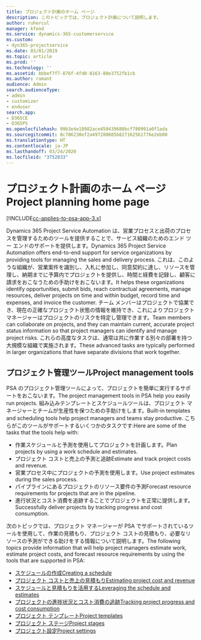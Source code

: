 ```yaml
---
title: プロジェクト計画のホーム ページ
description: このトピックでは、プロジェクト計画について説明します。
author: ruhercul
manager: kfend
ms.service: dynamics-365-customerservice
ms.custom:
- dyn365-projectservice
ms.date: 03/01/2019
ms.topic: article
ms.prod: ''
ms.technology: ''
ms.assetid: bbbef7f7-876f-4fd0-8163-80e3752fb1cb
ms.author: rumant
audience: Admin
search.audienceType:
- admin
- customizer
- enduser
search.app:
- D365CE
- D365PS
ms.openlocfilehash: 99b3e4e18982ace459439688bcf780991a0f1ada
ms.sourcegitcommit: 8c786230ef2a497280885b827162561776e2eb00
ms.translationtype: HT
ms.contentlocale: ja-JP
ms.lasthandoff: 03/24/2020
ms.locfileid: "3752833"
---
```

# <a name="project-planning-home-page"></a><span data-ttu-id="92727-103">プロジェクト計画のホーム ページ</span><span class="sxs-lookup"><span data-stu-id="92727-103">Project planning home page</span></span>

[!INCLUDE[cc-applies-to-psa-app-3.x](../includes/cc-applies-to-psa-app-3x.md)]

<span data-ttu-id="92727-104">Dynamics 365 Project Service Automation は、営業プロセスと出荷のプロセスを管理するためのツールを提供することで、サービス組織のためのエンド ツー エンドのサポートを提供します。</span><span class="sxs-lookup"><span data-stu-id="92727-104">Dynamics 365 Project Service Automation offers end-to-end support for service organizations by providing tools for managing the sales and delivery process.</span></span> <span data-ttu-id="92727-105">これは、このような組織が、営業案件を識別し、入札に参加し、同意契約に達し、リソースを管理し、納期までに予算内でプロジェクトを提供し、時間と経費を記録し、顧客に請求をおこなうための手助けをおこないます。</span><span class="sxs-lookup"><span data-stu-id="92727-105">It helps these organizations identify opportunities, submit bids, reach contractual agreements, manage resources, deliver projects on time and within budget, record time and expenses, and invoice the customer.</span></span> <span data-ttu-id="92727-106">チーム メンバーはプロジェクトで協業でき、現在の正確なプロジェクト状態の情報を維持でき、これによりプロジェクト マネージャーはプロジェクトのリスクを特定し管理できます。</span><span class="sxs-lookup"><span data-stu-id="92727-106">Team members can collaborate on projects, and they can maintain current, accurate project status information so that project managers can identify and manage project risks.</span></span> <span data-ttu-id="92727-107">これらの高度なタスクは、通常は共に作業する別々の部署を持つ大規模な組織で実施されます。</span><span class="sxs-lookup"><span data-stu-id="92727-107">These advanced tasks are typically performed in larger organizations that have separate divisions that work together.</span></span>

## <a name="project-management-tools"></a><span data-ttu-id="92727-108">プロジェクト管理ツール</span><span class="sxs-lookup"><span data-stu-id="92727-108">Project management tools</span></span>

<span data-ttu-id="92727-109">PSA のプロジェクト管理ツールによって、プロジェクトを簡単に実行するサポートをおこないます。</span><span class="sxs-lookup"><span data-stu-id="92727-109">The project management tools in PSA help you easily run projects.</span></span> <span data-ttu-id="92727-110">組み込みテンプレートとスケジュールツールは、プロジェクト マネージャーとチームが生産性を保つための手助けをします。</span><span class="sxs-lookup"><span data-stu-id="92727-110">Built-in templates and scheduling tools help project managers and teams stay productive.</span></span> <span data-ttu-id="92727-111">こちらがこのツールがサポートするいくつかのタスクです:</span><span class="sxs-lookup"><span data-stu-id="92727-111">Here are some of the tasks that the tools help with:</span></span>

- <span data-ttu-id="92727-112">作業スケジュールと予測を使用してプロジェクトを計画します。</span><span class="sxs-lookup"><span data-stu-id="92727-112">Plan projects by using a work schedule and estimates.</span></span>
- <span data-ttu-id="92727-113">プロジェクト コストと売上の予測と追跡</span><span class="sxs-lookup"><span data-stu-id="92727-113">Estimate and track project costs and revenue.</span></span>
- <span data-ttu-id="92727-114">営業プロセス中にプロジェクトの予測を使用します。</span><span class="sxs-lookup"><span data-stu-id="92727-114">Use project estimates during the sales process.</span></span>
- <span data-ttu-id="92727-115">パイプラインにあるプロジェクトのリソース要件の予測</span><span class="sxs-lookup"><span data-stu-id="92727-115">Forecast resource requirements for projects that are in the pipeline.</span></span>
- <span data-ttu-id="92727-116">進行状況とコスト消費を追跡することでプロジェクトを正常に提供します。</span><span class="sxs-lookup"><span data-stu-id="92727-116">Successfully deliver projects by tracking progress and cost consumption.</span></span>

<span data-ttu-id="92727-117">次のトピックでは、プロジェクト マネージャーが PSA でサポートされているツールを使用して、作業の見積もり、プロジェクト コストの見積もり、必要なリソースの予測ができる助けをする情報について説明します。</span><span class="sxs-lookup"><span data-stu-id="92727-117">The following topics provide information that will help project managers estimate work, estimate project costs, and forecast resource requirements by using the tools that are supported in PSA:</span></span>

- [<span data-ttu-id="92727-118">スケジュールの作成</span><span class="sxs-lookup"><span data-stu-id="92727-118">Creating a schedule</span></span>](project-creating.md)
- [<span data-ttu-id="92727-119">プロジェクト コストと売上の見積もり</span><span class="sxs-lookup"><span data-stu-id="92727-119">Estimating project cost and revenue</span></span>](project-estimating.md)
- [<span data-ttu-id="92727-120">スケジュールと見積もりを活用する</span><span class="sxs-lookup"><span data-stu-id="92727-120">Leveraging the schedule and estimates</span></span>](project-leveraging.md)
- [<span data-ttu-id="92727-121">プロジェクトの進捗状況とコスト消費の追跡</span><span class="sxs-lookup"><span data-stu-id="92727-121">Tracking project progress and cost consumption</span></span>](project-tracking.md)
- [<span data-ttu-id="92727-122">プロジェクト テンプレート</span><span class="sxs-lookup"><span data-stu-id="92727-122">Project templates</span></span>](project-templates.md)
- [<span data-ttu-id="92727-123">プロジェクト ステージ</span><span class="sxs-lookup"><span data-stu-id="92727-123">Project stages</span></span>](project-stages.md)
- [<span data-ttu-id="92727-124">プロジェクト設定</span><span class="sxs-lookup"><span data-stu-id="92727-124">Project settings</span></span>](project-settings.md)
